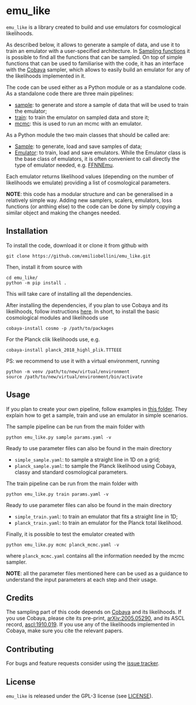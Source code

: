 # emu_like

<!-- ## Description -->

`emu_like` is a library created to build and use emulators for cosmological likelihoods.

As described below, it allows to generate a sample of data, and use it to train an emulator with a user-specified architecture. In [Sampling functions](src/emu_like/sampling_functions.py) it is possible to find all the functions that can be sampled. On top of simple functions that can be used to familiarise with the code, it has an interface with the [Cobaya](https://cobaya.readthedocs.io/en/latest/) sampler, which allows to easily build an emulator for any of the likelihoods implemented in it.

The code can be used either as a Python module or as a standalone code. As a standalone code there are three main pipelines:
- [sample](pipelines/sample.py): to generate and store a sample of data that will be used to train the emulator;
- [train](pipelines/train.py): to train the emulator on sampled data and store it;
- [mcmc](pipelines/mcmc.py): this is used to run an mcmc with an emulator.

As a Python module the two main classes that should be called are:
- [Sample](src/emu_like/sample.py): to generate, load and save samples of data;
- [Emulator](src/emu_like/emu.py): to train, load and save emulators. While the Emulator class is the base class of emulators, it is often convenient to call directly the type of emulator needed, e.g. [FFNNEmu](src/emu_like/ffnn_emu.py).

Each emulator returns likelihood values (depending on the number of likelihoods we emulate) providing a list of cosmological parameters.

**NOTE**: this code has a modular structure and can be generalised in a relatively simple way. Adding new samplers, scalers, emulators, loss functions (or anthing else) to the code can be done by simply copying a similar object and making the changes needed.


## Installation

To install the code, download it or clone it from github with
```
git clone https://github.com/emiliobellini/emu_like.git
```
Then, install it from source with
```
cd emu_like/
python -m pip install .
```
This will take care of installing all the dependencies.

After installing the dependencies, if you plan to use Cobaya and its likelihoods, follow instructions [here](https://cobaya.readthedocs.io/en/latest/installation_cosmo.html). In short, to install the basic cosmological modules and likelihoods use
```
cobaya-install cosmo -p /path/to/packages
```
For the Planck clik likelihoods use, e.g.
```
cobaya-install planck_2018_highl_plik.TTTEEE
```

PS: we recommend to use it with a virtual environment, running
```
python -m venv /path/to/new/virtual/environment
source /path/to/new/virtual/environment/bin/activate
```


## Usage

If you plan to create your own pipeline, follow examples in [this folder](examples). They explain how to get a sample, train and use an emulator in simple scenarios.

The sample pipeline can be run from the main folder with
```
python emu_like.py sample params.yaml -v
```
Ready to use parameter files can also be found in the main directory
- `simple_sample.yaml`: to sample a straight line in 1D on a grid;
- `planck_sample.yaml`: to sample the Planck likelihood using Cobaya, classy and standard cosmological parameters.

The train pipeline can be run from the main folder with
```
python emu_like.py train params.yaml -v
```
Ready to use parameter files can also be found in the main directory
- `simple_train.yaml`: to train an emulator that fits a straight line in 1D;
- `planck_train.yaml`: to train an emulator for the Planck total likelihood.

Finally, it is possible to test the emulator created with
```
python emu_like.py mcmc planck_mcmc.yaml -v
```
where `planck_mcmc.yaml` contains all the information needed by the mcmc sampler.

**NOTE**: all the parameter files mentioned here can be used as a guidance to understand the input parameters at each step and their usage.


## Credits
The sampling part of this code depends on [Cobaya](https://cobaya.readthedocs.io/en/latest/) and its likelihoods.
If you use Cobaya, please cite its pre-print, [arXiv:2005.05290](https://arxiv.org/abs/2005.05290), and its ASCL record, [ascl:1910.019](https://ascl.net/1910.019).
If you use any of the likelihoods implemented in Cobaya, make sure you cite the relevant papers.


## Contributing
For bugs and feature requests consider using the [issue tracker](https://github.com/emiliobellini/emu_like/issues).

## License
`emu_like` is released under the GPL-3 license (see [LICENSE](LICENSE)).
